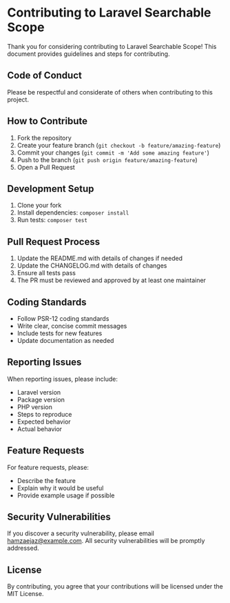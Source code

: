 # Contributing to Laravel Searchable Scope

Thank you for considering contributing to Laravel Searchable Scope! This document provides guidelines and steps for contributing.

## Code of Conduct

Please be respectful and considerate of others when contributing to this project.

## How to Contribute

1. Fork the repository
2. Create your feature branch (`git checkout -b feature/amazing-feature`)
3. Commit your changes (`git commit -m 'Add some amazing feature'`)
4. Push to the branch (`git push origin feature/amazing-feature`)
5. Open a Pull Request

## Development Setup

1. Clone your fork
2. Install dependencies: `composer install`
3. Run tests: `composer test`

## Pull Request Process

1. Update the README.md with details of changes if needed
2. Update the CHANGELOG.md with details of changes
3. Ensure all tests pass
4. The PR must be reviewed and approved by at least one maintainer

## Coding Standards

- Follow PSR-12 coding standards
- Write clear, concise commit messages
- Include tests for new features
- Update documentation as needed

## Reporting Issues

When reporting issues, please include:
- Laravel version
- Package version
- PHP version
- Steps to reproduce
- Expected behavior
- Actual behavior

## Feature Requests

For feature requests, please:
- Describe the feature
- Explain why it would be useful
- Provide example usage if possible

## Security Vulnerabilities

If you discover a security vulnerability, please email hamzaejaz@example.com. All security vulnerabilities will be promptly addressed.

## License

By contributing, you agree that your contributions will be licensed under the MIT License. 